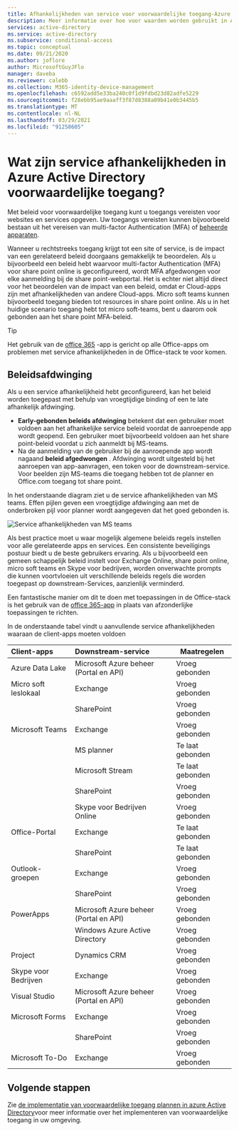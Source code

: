 ```yaml
---
title: Afhankelijkheden van service voor voorwaardelijke toegang-Azure Active Directory
description: Meer informatie over hoe voor waarden worden gebruikt in Azure Active Directory voorwaardelijke toegang om een beleid te activeren.
services: active-directory
ms.service: active-directory
ms.subservice: conditional-access
ms.topic: conceptual
ms.date: 09/21/2020
ms.author: joflore
author: MicrosoftGuyJFlo
manager: daveba
ms.reviewer: calebb
ms.collection: M365-identity-device-management
ms.openlocfilehash: c6592add5e33ba240c0f1d9fdbd23d82adfe5229
ms.sourcegitcommit: f28ebb95ae9aaaff3f87d8388a09b41e0b3445b5
ms.translationtype: MT
ms.contentlocale: nl-NL
ms.lasthandoff: 03/29/2021
ms.locfileid: "91258605"
---
```

# <a name="what-are-service-dependencies-in-azure-active-directory-conditional-access"></a>Wat zijn service afhankelijkheden in Azure Active Directory voorwaardelijke toegang? 

Met beleid voor voorwaardelijke toegang kunt u toegangs vereisten voor websites en services opgeven. Uw toegangs vereisten kunnen bijvoorbeeld bestaan uit het vereisen van multi-factor Authentication (MFA) of [beheerde apparaten](require-managed-devices.md). 

Wanneer u rechtstreeks toegang krijgt tot een site of service, is de impact van een gerelateerd beleid doorgaans gemakkelijk te beoordelen. Als u bijvoorbeeld een beleid hebt waarvoor multi-factor Authentication (MFA) voor share point online is geconfigureerd, wordt MFA afgedwongen voor elke aanmelding bij de share point-webportal. Het is echter niet altijd direct voor het beoordelen van de impact van een beleid, omdat er Cloud-apps zijn met afhankelijkheden van andere Cloud-apps. Micro soft teams kunnen bijvoorbeeld toegang bieden tot resources in share point online. Als u in het huidige scenario toegang hebt tot micro soft-teams, bent u daarom ook gebonden aan het share point MFA-beleid. 

> [!TIP]
> Het gebruik van de [office 365](concept-conditional-access-cloud-apps.md#office-365) -app is gericht op alle Office-apps om problemen met service afhankelijkheden in de Office-stack te voor komen.

## <a name="policy-enforcement"></a>Beleidsafdwinging 

Als u een service afhankelijkheid hebt geconfigureerd, kan het beleid worden toegepast met behulp van vroegtijdige binding of een te late afhankelijk afdwinging. 

- **Early-gebonden beleids afdwinging** betekent dat een gebruiker moet voldoen aan het afhankelijke service beleid voordat de aanroepende app wordt geopend. Een gebruiker moet bijvoorbeeld voldoen aan het share point-beleid voordat u zich aanmeldt bij MS-teams. 
- Na de aanmelding van de gebruiker bij de aanroepende app wordt nagaand **beleid afgedwongen** . Afdwinging wordt uitgesteld bij het aanroepen van app-aanvragen, een token voor de downstream-service. Voor beelden zijn MS-teams die toegang hebben tot de planner en Office.com toegang tot share point. 

In het onderstaande diagram ziet u de service afhankelijkheden van MS teams. Effen pijlen geven een vroegtijdige afdwinging aan met de onderbroken pijl voor planner wordt aangegeven dat het goed gebonden is. 

![Service afhankelijkheden van MS teams](./media/service-dependencies/01.png)

Als best practice moet u waar mogelijk algemene beleids regels instellen voor alle gerelateerde apps en services. Een consistente beveiligings postuur biedt u de beste gebruikers ervaring. Als u bijvoorbeeld een gemeen schappelijk beleid instelt voor Exchange Online, share point online, micro soft teams en Skype voor bedrijven, worden onverwachte prompts die kunnen voortvloeien uit verschillende beleids regels die worden toegepast op downstream-Services, aanzienlijk verminderd. 

Een fantastische manier om dit te doen met toepassingen in de Office-stack is het gebruik van de [office 365-app](concept-conditional-access-cloud-apps.md#office-365) in plaats van afzonderlijke toepassingen te richten.

In de onderstaande tabel vindt u aanvullende service afhankelijkheden waaraan de client-apps moeten voldoen  

| Client-apps         | Downstream-service                          | Maatregelen |
| :--                 | :--                                         | ---         | 
| Azure Data Lake     | Microsoft Azure beheer (Portal en API) | Vroeg gebonden |
| Micro soft leslokaal | Exchange                                    | Vroeg gebonden |
|                     | SharePoint                                  | Vroeg gebonden |
| Microsoft Teams     | Exchange                                    | Vroeg gebonden |
|                     | MS planner                                  | Te laat gebonden  |
|                     | Microsoft Stream                            | Te laat gebonden  |
|                     | SharePoint                                  | Vroeg gebonden |
|                     | Skype voor Bedrijven Online                   | Vroeg gebonden |
| Office-Portal       | Exchange                                    | Te laat gebonden  |
|                     | SharePoint                                  | Te laat gebonden  |
| Outlook-groepen      | Exchange                                    | Vroeg gebonden |
|                     | SharePoint                                  | Vroeg gebonden |
| PowerApps           | Microsoft Azure beheer (Portal en API) | Vroeg gebonden |
|                     | Windows Azure Active Directory              | Vroeg gebonden |
| Project             | Dynamics CRM                                | Vroeg gebonden |
| Skype voor Bedrijven  | Exchange                                    | Vroeg gebonden |
| Visual Studio       | Microsoft Azure beheer (Portal en API) | Vroeg gebonden |
| Microsoft Forms     | Exchange                                    | Vroeg gebonden |
|                     | SharePoint                                  | Vroeg gebonden |
| Microsoft To-Do     | Exchange                                    | Vroeg gebonden |

## <a name="next-steps"></a>Volgende stappen

Zie [de implementatie van voorwaardelijke toegang plannen in azure Active Directory](plan-conditional-access.md)voor meer informatie over het implementeren van voorwaardelijke toegang in uw omgeving.
